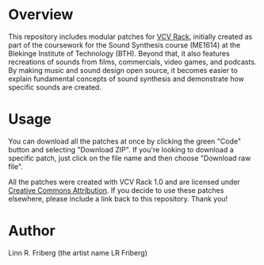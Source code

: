 # Overview

This repository includes modular patches for [VCV Rack](https://vcvrack.com), initially created as part of the coursework for the Sound Synthesis course (ME1614) at the Blekinge Institute of Technology (BTH). Beyond that, it also features recreations of sounds from films, commercials, video games, and podcasts. By making music and sound design open source, it becomes easier to explain fundamental concepts of sound synthesis and demonstrate how specific sounds are created.

# Usage

You can download all the patches at once by clicking the green "Code" button and selecting "Download ZIP". If you're looking to download a specific patch, just click on the file name and then choose "Download raw file".

All the patches were created with VCV Rack 1.0 and are licensed under [Creative Commons Attribution](https://creativecommons.org/licenses/by/4.0). If you decide to use these patches elsewhere, please include a link back to this repository. Thank you!

# Author

Linn R. Friberg (the artist name LR Friberg)
